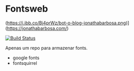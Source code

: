 # Fontsweb

(https://i.ibb.co/Bj4prWz/bot-o-blog-jonathabarbosa.png)](https://jonathabarbosa.com/)

[![Build Status](https://travis-ci.org/joemccann/dillinger.svg?branch=master)](https://travis-ci.org/joemccann/dillinger)

Apenas um repo para armazenar fonts.

  - google fonts 
  - fontsquirrel
  
